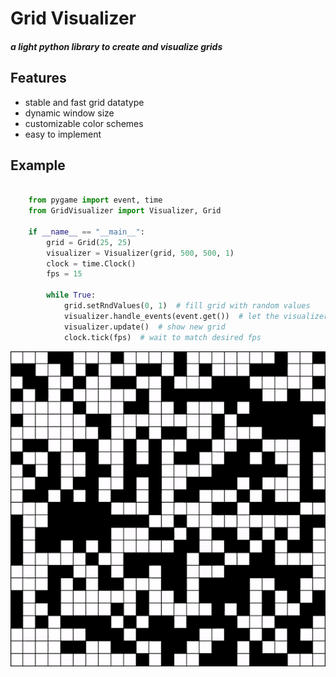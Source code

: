 # Grid Visualizer

##### a light python library to create and visualize grids

## Features
-   stable and fast grid datatype
-   dynamic window size
-   customizable color schemes
-   easy to implement

## Example

```python

    from pygame import event, time
    from GridVisualizer import Visualizer, Grid
    
    if __name__ == "__main__":
        grid = Grid(25, 25)
        visualizer = Visualizer(grid, 500, 500, 1)
        clock = time.Clock()
        fps = 15
    
        while True:
            grid.setRndValues(0, 1)  # fill grid with random values
            visualizer.handle_events(event.get())  # let the visualizer handle events (quit, resizing)
            visualizer.update()  # show new grid
            clock.tick(fps)  # wait to match desired fps
```

![](media/random_example.gif)